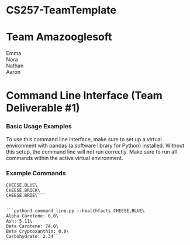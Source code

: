 # CS257-TeamTemplate
# Team Amazooglesoft
Emma\
Nora\
Nathan\
Aaron

# Command Line Interface (Team Deliverable #1)
### Basic Usage Examples

To use this command line interface, make sure to set up a virtual environment with pandas (a software library for Python) installed. Without this setup, the command line will not run correctly. Make sure to run all commands within the active virtual environment. 

### Example Commands
```python3 command_line.py --list CHEESE\
CHEESE,BLUE\
CHEESE,BRICK\
CHEESE,BRIE\```


```python3 command_line.py --healthfacts CHEESE,BLUE\
Alpha Carotene: 0.0\
Ash: 5.11\
Beta Carotene: 74.0\
Beta Cryptoxanthin: 0.0\
Carbohydrate: 2.34```
